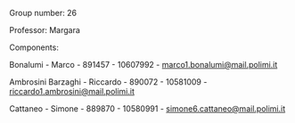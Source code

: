 Group number: 26

Professor: Margara

Components:

Bonalumi - Marco - 891457 - 10607992 - marco1.bonalumi@mail.polimi.it

Ambrosini Barzaghi - Riccardo - 890072 - 10581009 - riccardo1.ambrosini@mail.polimi.it

Cattaneo - Simone - 889870 - 10580991 - simone6.cattaneo@mail.polimi.it
